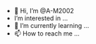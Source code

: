 - 👋 Hi, I’m @A-M2002
-  I’m interested in ...
- 🌱 I’m currently learning ...
- 📫 How to reach me ...

<!---
A-M2002/A-M2002 is a ✨ special ✨ repository because its `README.md` (this file) appears on your GitHub profile.
You can click the Preview link to take a look at your changes.
--->
